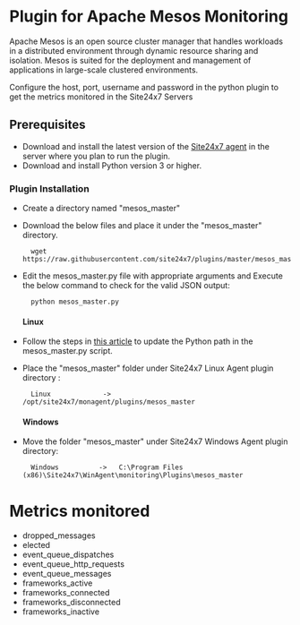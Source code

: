
Plugin for Apache Mesos Monitoring
=================================

Apache Mesos is an open source cluster manager that handles workloads in a distributed environment through dynamic resource sharing and isolation. Mesos is suited for the deployment and management of applications in large-scale clustered environments.

Configure the host, port, username and password in the python plugin to get the metrics monitored in the Site24x7 Servers



## Prerequisites

- Download and install the latest version of the [Site24x7 agent](https://www.site24x7.com/app/client#/admin/inventory/add-monitor) in the server where you plan to run the plugin. 
- Download and install Python version 3 or higher.


### Plugin Installation  

- Create a directory named "mesos_master"

- Download the below files and place it under the "mesos_master" directory.

		wget https://raw.githubusercontent.com/site24x7/plugins/master/mesos_master/mesos_master.py


- Edit the mesos_master.py file with appropriate arguments and Execute the below command to check for the valid JSON output:

		python mesos_master.py
  #### Linux
- Follow the steps in [this article](https://support.site24x7.com/portal/en/kb/articles/updating-python-path-in-a-plugin-script-for-linux-servers) to update the Python path in the mesos_master.py script.
- Place the "mesos_master" folder under Site24x7 Linux Agent plugin directory : 

		Linux             ->   /opt/site24x7/monagent/plugins/mesos_master

  #### Windows 

- Move the folder "mesos_master" under Site24x7 Windows Agent plugin directory: 

		Windows          ->   C:\Program Files (x86)\Site24x7\WinAgent\monitoring\Plugins\mesos_master


Metrics monitored 
=================

- dropped_messages
- elected
- event_queue_dispatches
- event_queue_http_requests
- event_queue_messages
- frameworks_active
- frameworks_connected
- frameworks_disconnected
- frameworks_inactive
